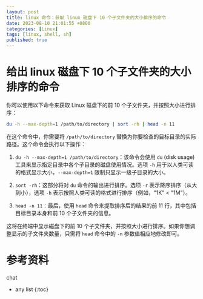 ```yaml
---
layout: post
title: linux 命令：获取 linux 磁盘下 10 个子文件夹的大小排序的命令
date: 2023-08-10 21:01:55 +0800
categories: [Linux]
tags: [linux, shell, sh]
published: true
---
```


# 给出  linux 磁盘下 10 个子文件夹的大小排序的命令

你可以使用以下命令来获取 Linux 磁盘下的前 10 个子文件夹，并按照大小进行排序：

```bash
du -h --max-depth=1 /path/to/directory | sort -rh | head -n 11
```

在这个命令中，你需要将 `/path/to/directory` 替换为你要检查的目标目录的实际路径。这个命令会执行以下操作：

1. `du -h --max-depth=1 /path/to/directory`：该命令会使用 `du` (disk usage) 工具来显示指定目录中各个子目录的磁盘使用情况。选项 `-h` 用于以人类可读的格式显示大小，`--max-depth=1` 限制只显示一级子目录的大小。
   
2. `sort -rh`：这部分将对 `du` 命令的输出进行排序。选项 `-r` 表示降序排序（从大到小），选项 `-h` 表示按照人类可读的格式进行排序（例如，"1K" < "1M"）。

3. `head -n 11`：最后，使用 `head` 命令来提取排序后的结果的前 11 行，其中包括目标目录本身和前 10 个子文件夹的信息。

这将在终端中显示磁盘下的前 10 个子文件夹，并按照大小进行排序。如果你想调整显示的子文件夹数量，只需将 `head` 命令中的 `-n` 参数值相应地修改即可。

# 参考资料

chat

* any list
{:toc}
